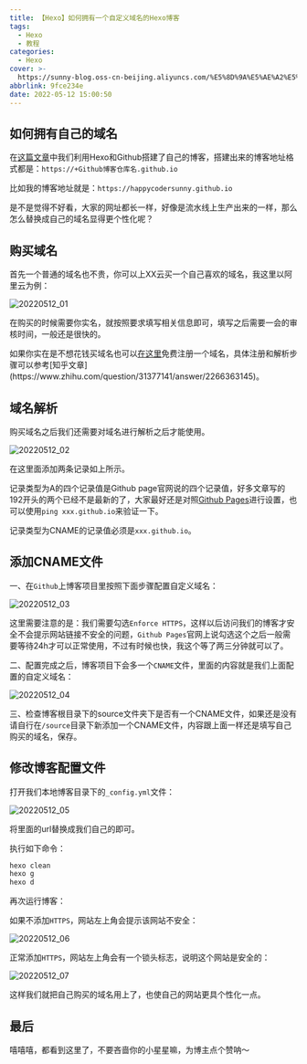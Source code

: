 ```yaml
---
title: 【Hexo】如何拥有一个自定义域名的Hexo博客
tags:
  - Hexo
  - 教程
categories:
  - Hexo
cover: >-
  https://sunny-blog.oss-cn-beijing.aliyuncs.com/%E5%8D%9A%E5%AE%A2%E5%B0%81%E9%9D%A2%E5%9B%BE%E6%96%87%E4%BB%B6/cover3.jpg
abbrlink: 9fce234e
date: 2022-05-12 15:00:50
---
```


## 如何拥有自己的域名

在[这篇文章](https://happycodersunny.github.io/2022/05/09/%E3%80%90Hexo%E3%80%91Mac%20OS%E4%B8%8A%E4%BD%BF%E7%94%A8Hexo%20+%20Github%E6%90%AD%E5%BB%BA%E5%8D%9A%E5%AE%A2%E6%95%99%E7%A8%8B/)中我们利用Hexo和Github搭建了自己的博客，搭建出来的博客地址格式都是：`https://+Github博客仓库名.github.io `

比如我的博客地址就是：`https://happycodersunny.github.io`

是不是觉得不好看，大家的网址都长一样，好像是流水线上生产出来的一样，那么怎么替换成自己的域名显得更个性化呢？

## 购买域名

首先一个普通的域名也不贵，你可以上XX云买一个自己喜欢的域名，我这里以阿里云为例：

![20220512_01](https://sunny-blog.oss-cn-beijing.aliyuncs.com/20220512/20220512_01.png)

在购买的时候需要你实名，就按照要求填写相关信息即可，填写之后需要一会的审核时间，一般还是很快的。

如果你实在是不想花钱买域名也可以[在这里]([http://freenom.com](https://link.zhihu.com/?target=http%3A//freenom.com/))免费注册一个域名，具体注册和解析步骤可以参考[知乎文章](https://www.zhihu.com/question/31377141/answer/2266363145)。

## 域名解析

购买域名之后我们还需要对域名进行解析之后才能使用。

![20220512_02](https://sunny-blog.oss-cn-beijing.aliyuncs.com/20220512/20220512_02.png)

在这里面添加两条记录如上所示。

记录类型为A的四个记录值是Github page官网说的四个记录值，好多文章写的192开头的两个已经不是最新的了，大家最好还是对照[Github Pages](https://docs.github.com/en/pages/configuring-a-custom-domain-for-your-github-pages-site/managing-a-custom-domain-for-your-github-pages-site)进行设置，也可以使用`ping xxx.github.io`来验证一下。

记录类型为CNAME的记录值必须是`xxx.github.io`。

## 添加CNAME文件

一、在`Github`上博客项目里按照下面步骤配置自定义域名：

![20220512_03](https://sunny-blog.oss-cn-beijing.aliyuncs.com/20220512/20220512_03.png)

这里需要注意的是：我们需要勾选`Enforce HTTPS`，这样以后访问我们的博客才安全不会提示网站链接不安全的问题，`Github Pages`官网上说勾选这个之后一般需要等待24h才可以正常使用，不过有时候也快，我这个等了两三分钟就可以了。

二、配置完成之后，博客项目下会多一个`CNAME`文件，里面的内容就是我们上面配置的自定义域名：

![20220512_04](https://sunny-blog.oss-cn-beijing.aliyuncs.com/20220512/20220512_04.png)

三、检查博客根目录下的source文件夹下是否有一个CNAME文件，如果还是没有请自行在`/source`目录下新添加一个CNAME文件，内容跟上面一样还是填写自己购买的域名，保存。

## 修改博客配置文件

打开我们本地博客目录下的`_config.yml`文件：

![20220512_05](https://sunny-blog.oss-cn-beijing.aliyuncs.com/20220512/20220512_05.png)

将里面的url替换成我们自己的即可。

执行如下命令：

```bash
hexo clean
hexo g
hexo d
```

再次运行博客：

如果不添加`HTTPS`，网站左上角会提示该网站不安全：

![20220512_06](https://sunny-blog.oss-cn-beijing.aliyuncs.com/20220512/20220512_06.png)

正常添加`HTTPS`，网站左上角会有一个锁头标志，说明这个网站是安全的：

![20220512_07](https://sunny-blog.oss-cn-beijing.aliyuncs.com/20220512/20220512_07.png)

这样我们就把自己购买的域名用上了，也使自己的网站更具个性化一点。



## 最后

嘻嘻嘻，都看到这里了，不要吝啬你的小星星嘛，为博主点个赞呐～





















